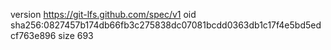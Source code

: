 version https://git-lfs.github.com/spec/v1
oid sha256:0827457b174db66fb3c275838dc07081bcdd0363db1c17f4e5bd5edcf763e896
size 693
